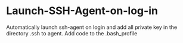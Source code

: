 # Launch-SSH-Agent-on-log-in
Automatically launch ssh-agent on login and add all private key in the directory .ssh to agent.
Add code to the .bash_profile